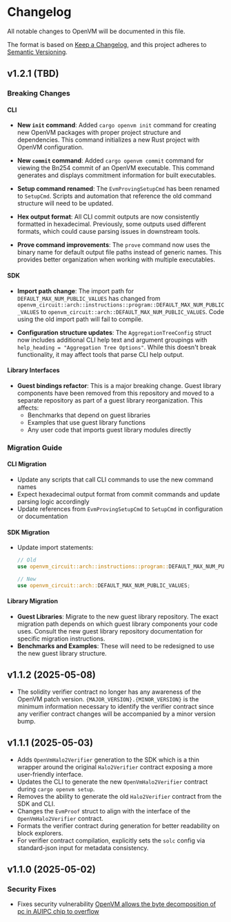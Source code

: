 # Changelog

All notable changes to OpenVM will be documented in this file.

The format is based on [Keep a Changelog](https://keepachangelog.com/en/1.0.0/),
and this project adheres to [Semantic Versioning](https://semver.org/spec/v2.0.0.html).

## v1.2.1 (TBD)

### Breaking Changes

#### CLI

- **New `init` command**: Added `cargo openvm init` command for creating new OpenVM packages with proper project structure and dependencies. This command initializes a new Rust project with OpenVM configuration.

- **New `commit` command**: Added `cargo openvm commit` command for viewing the Bn254 commit of an OpenVM executable. This command generates and displays commitment information for built executables.

- **Setup command renamed**: The `EvmProvingSetupCmd` has been renamed to `SetupCmd`. Scripts and automation that reference the old command structure will need to be updated.

- **Hex output format**: All CLI commit outputs are now consistently formatted in hexadecimal. Previously, some outputs used different formats, which could cause parsing issues in downstream tools.

- **Prove command improvements**: The `prove` command now uses the binary name for default output file paths instead of generic names. This provides better organization when working with multiple executables.

#### SDK

- **Import path change**: The import path for `DEFAULT_MAX_NUM_PUBLIC_VALUES` has changed from `openvm_circuit::arch::instructions::program::DEFAULT_MAX_NUM_PUBLIC_VALUES` to `openvm_circuit::arch::DEFAULT_MAX_NUM_PUBLIC_VALUES`. Code using the old import path will fail to compile.

- **Configuration structure updates**: The `AggregationTreeConfig` struct now includes additional CLI help text and argument groupings with `help_heading = "Aggregation Tree Options"`. While this doesn't break functionality, it may affect tools that parse CLI help output.

#### Library Interfaces

- **Guest bindings refactor**: This is a major breaking change. Guest library components have been removed from this repository and moved to a separate repository as part of a guest library reorganization. This affects:
  - Benchmarks that depend on guest libraries
  - Examples that use guest library functions
  - Any user code that imports guest library modules directly

### Migration Guide

#### CLI Migration
- Update any scripts that call CLI commands to use the new command names
- Expect hexadecimal output format from commit commands and update parsing logic accordingly
- Update references from `EvmProvingSetupCmd` to `SetupCmd` in configuration or documentation

#### SDK Migration
- Update import statements:
  ```rust
  // Old
  use openvm_circuit::arch::instructions::program::DEFAULT_MAX_NUM_PUBLIC_VALUES;
  
  // New
  use openvm_circuit::arch::DEFAULT_MAX_NUM_PUBLIC_VALUES;
  ```

#### Library Migration
- **Guest Libraries**: Migrate to the new guest library repository. The exact migration path depends on which guest library components your code uses. Consult the new guest library repository documentation for specific migration instructions.
- **Benchmarks and Examples**: These will need to be redesigned to use the new guest library structure.

## v1.1.2 (2025-05-08)

- The solidity verifier contract no longer has any awareness of the OpenVM patch version. `{MAJOR_VERSION}.{MINOR_VERSION}` is the minimum information necessary to identify the verifier contract since any verifier contract changes will be accompanied by a minor version bump.

## v1.1.1 (2025-05-03)

- Adds `OpenVmHalo2Verifier` generation to the SDK which is a thin wrapper around the original `Halo2Verifier` contract exposing a more user-friendly interface.
- Updates the CLI to generate the new `OpenVmHalo2Verifier` contract during `cargo openvm setup`.
- Removes the ability to generate the old `Halo2Verifier` contract from the SDK and CLI.
- Changes the `EvmProof` struct to align with the interface of the `OpenVmHalo2Verifier` contract.
- Formats the verifier contract during generation for better readability on block explorers.
- For verifier contract compilation, explicitly sets the `solc` config via standard-json input for metadata consistency.

## v1.1.0 (2025-05-02)

### Security Fixes
- Fixes security vulnerability [OpenVM allows the byte decomposition of pc in AUIPC chip to overflow](https://github.com/advisories/GHSA-jf2r-x3j4-23m7)
